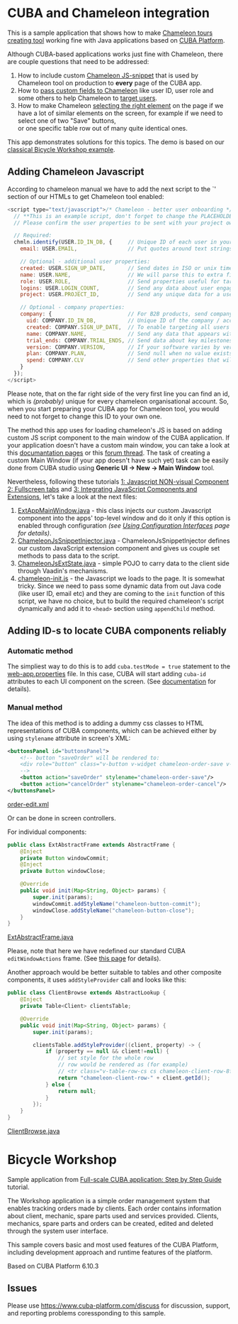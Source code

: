 # CUBA and Chameleon integration

This is a sample application that shows how to make [Chameleon tours creating tool](https://www.trychameleon.com/) 
working fine with Java applications based on [CUBA Platform](https://www.cuba-platform.com/).

Although CUBA-based applications works just fine with Chameleon, there are couple questions that need to be addressed:

1. How to include custom [Chameleon JS-snippet](https://www.trychameleon.com/setup/go-live) that is used by Chameleon 
tool on production to **every** page of the CUBA app.
1. How to [pass custom fields to Chameleon](https://www.youtube.com/watch?v=2GZueVdBPGw&list=PLu0g_GBxlYcmVU1fRJ7HPmDzBKDJAUFep&index=5)
like user ID, user role and some others to help Chameleon to 
[target users](https://www.youtube.com/watch?v=poYJ2Rq57dI&index=4&list=PLu0g_GBxlYcmVU1fRJ7HPmDzBKDJAUFep).
1. How to make Chameleon 
[selecting the right element](https://www.youtube.com/watch?v=KI26PLlEsr4&list=PLu0g_GBxlYcmVU1fRJ7HPmDzBKDJAUFep&index=3) 
on the page if we have a lot of similar elements on the screen, for example if we need to select one of two "Save" buttons,  
or one specific table row out of many quite identical ones.

This app demonstrates solutions for this topics.
The demo is based on our [classical Bicycle Workshop example](https://github.com/cuba-platform/sample-workshop).

## Adding Chameleon Javascript

According to chameleon manual we have to add the next script to the `<head>' section of our HTMLs to get Chameleon tool enabled:

```javascript
<script type="text/javascript">/* Chameleon - better user onboarding */!function(t,n,o){var a="chmln",e="adminPreview",c="setup identify alias track clear set show on off custom help _data".split(" ");if(n[a]||(n[a]={}),n[a][e]&&(n[a][e]=!1),!n[a].root){n[a].accountToken=o,n[a].location=n.location.href.toString(),n[a].now=new Date;for(var s=0;s<c.length;s++)!function(){var t=n[a][c[s]+"_a"]=[];n[a][c[s]]=function(){t.push(arguments)}}();var i=t.createElement("script");i.src="https://fast.trychameleon.com/messo/"+o+"/messo.min.js",i.async=!0,t.head.appendChild(i)}}(document,window,"S9m04zjA3YmE7qpw3t1xS5S9sHs7VTVz6EypzPUBJI5Jx5-1GnaTs-B00iCKXH0iRe1tfG");
  // **This is an example script, don't forget to change the PLACEHOLDERS.**
  // Please confirm the user properties to be sent with your project owner.

  // Required:
  chmln.identify(USER.ID_IN_DB, {     // Unique ID of each user in your database (e.g. 23443 or "590b80e5f433ea81b96c9bf6")
    email: USER.EMAIL,                // Put quotes around text strings (e.g. "jim@example.com")

    // Optional - additional user properties:
    created: USER.SIGN_UP_DATE,       // Send dates in ISO or unix timestamp format (e.g. "2017-07-01T03:21:10Z" or 1431432000)
    name: USER.NAME,                  // We will parse this to extra first and surnames (e.g. "James Doe")
    role: USER.ROLE,                  // Send properties useful for targeting types of users (e.g. "Admin")
    logins: USER.LOGIN_COUNT,         // Send any data about user engagement (e.g. 39)
    project: USER.PROJECT_ID,         // Send any unique data for a user that might appear in any page URLs (e.g. 09876 or "12a34b56")

    // Optional - company properties:
    company: {                        // For B2B products, send company / account information here
      uid: COMPANY.ID_IN_DB,          // Unique ID of the company / account in your database (e.g. 9832 or "590b80e5f433ea81b96c9bf7")
      created: COMPANY.SIGN_UP_DATE,  // To enable targeting all users based on this company property
      name: COMPANY.NAME,             // Send any data that appears within URLs, such as subdomains (e.g. "airbnb")
      trial_ends: COMPANY.TRIAL_ENDS, // Send data about key milestones (e.g. "2017-08-01T03:21:10Z")
      version: COMPANY.VERSION,       // If your software varies by version then this will help show the correct guidance (e.g. "1.56")
      plan: COMPANY.PLAN,             // Send null when no value exists (e.g. "Gold", "Advanced")
      spend: COMPANY.CLV              // Send other properties that will help in targeting users (e.g. sales rep, source, stage)
    }
  });
</script>

```

Please note, that on the far right side of the very first line you can find an id, which is _(probably)_ unique for every 
chameleon organisational account. So, when you start preparing your CUBA app for Chameleon tool, you would need to not forget to change this
ID to your own one.

The method this app uses for loading chameleon's JS is based on adding custom JS script component to the main window of the CUBA application.
If your application doesn't have a custom main window, you can take a look at this [documantation pages](https://doc.cuba-platform.com/manual-latest/main_window_layout.html) 
or this [forum thread](https://www.cuba-platform.com/discuss/t/how-to-customize-front-web-app-screen/601). The task of creating a custom Main Window
(if your app doesn't have such yet) task can be easily done from CUBA studio using **Generic UI -> New -> Main Window** tool.

Nevertheless, following these tutorials [1: Javascript NON-visual Component](https://www.cuba-platform.com/discuss/t/javascript-non-visual-component/3594/6) 
[2: Fullscreen tabs](https://www.cuba-platform.com/discuss/t/fullscreen-tabs/3079/3) and 
[3: Integrating JavaScript Components and Extensions](https://vaadin.com/docs/v8/framework/gwt/gwt-javascript.html), let's take a look at the next files:

1. [ExtAppMainWindow.java](https://github.com/dyakonoff/cuba-chameleon/blob/master/modules/web/src/com/company/workshop/web/screens/ExtAppMainWindow.java) - 
this class injects our custom Javascript component into the apps' top-level window and do it only if this option is enabled through configuration 
_(see [Using Configuration Interfaces](https://doc.cuba-platform.com/manual-latest/config_interface_usage.html) page for details)_.
2. [ChameleonJsSnippetInjector.java](https://github.com/dyakonoff/cuba-chameleon/blob/master/modules/web/src/com/company/workshop/web/ext/ChameleonJsSnippetInjector.java) - 
ChameleonJsSnippetInjector defines our custom JavaScript extension component and gives us couple set methods to pass data to the script.
3. [ChameleonJsExtState.java](https://github.com/dyakonoff/cuba-chameleon/blob/master/modules/web/src/com/company/workshop/web/ext/ChameleonJsExtState.java) - 
simple POJO to carry data to the client side through Vaadin's mechanisms.
4. [chameleon-init.js](https://github.com/dyakonoff/cuba-chameleon/blob/master/modules/web/web/VAADIN/chameleon-init.js) - the Javascript we loads to the page.
It is somewhat tricky. Since we need to pass some dynamic data from out Java code (like user ID, email etc) and they are coming to the `init` 
function of this script, we have no choice, but to build the required chameleon's script dynamically and add it to `<head>` section
using `appendChild` method.

## Adding ID-s to locate CUBA components reliably

### Automatic method

The simpliest way to do this is to add `cuba.testMode = true` statement to the [web-app.properties](https://github.com/dyakonoff/cuba-chameleon/blob/master/modules/web/src/web-app.properties)
file. In this case, CUBA will start adding `cuba-id` attributes to each UI component on the screen. 
(See [documentation](https://doc.cuba-platform.com/manual-latest/app_properties_reference.html#cuba.testMode) for details).

### Manual method

The idea of this method is to adding a dummy css classes to HTML representations of CUBA components, which can be achieved either by
using `stylename` attribute in screen's XML:

```xml
<buttonsPanel id="buttonsPanel">
    <!-- button "saveOrder" will be rendered to:
    <div role="button" class="v-button v-widget chameleon-order-save v-button-chameleon-order-save icon v-button-icon">...</div>
    -->
    <button action="saveOrder" stylename="chameleon-order-save"/>
    <button action="cancelOrder" stylename="chameleon-order-cancel"/>
</buttonsPanel>
```

[order-edit.xml](https://github.com/dyakonoff/cuba-chameleon/blob/master/modules/web/src/com/company/workshop/web/order/order-edit.xml)

Or can be done in screen controllers.

For individual components:
```java
public class ExtAbstractFrame extends AbstractFrame {
    @Inject
    private Button windowCommit;
    @Inject
    private Button windowClose;

    @Override
    public void init(Map<String, Object> params) {
        super.init(params);
        windowCommit.addStyleName("chameleon-button-commit");
        windowClose.addStyleName("chameleon-button-close");
    }
}
```

[ExtAbstractFrame.java](https://github.com/dyakonoff/cuba-chameleon/blob/master/modules/web/src/com/company/workshop/web/frames/ExtAbstractFrame.java)

Please, note that here we have redefined our standard CUBA `editWindowActions` frame. (See [this page](https://www.cuba-platform.com/discuss/t/edit-extended-windows-button/510/2) for details).

Another approach would be better suitable to tables and other composite components, it uses `addStyleProvider` call and looks like this:


```java
public class ClientBrowse extends AbstractLookup {
    @Inject
    private Table<Client> clientsTable;

    @Override
    public void init(Map<String, Object> params) {
        super.init(params);

        clientsTable.addStyleProvider((client, property) -> {
            if (property == null && client!=null) {
                // set style for the whole row
                // row would be rendered as (for example)
                // <tr class="v-table-row-cs cs chameleon-client-row-8fa55caa-59de-cd89-1252-252b73360ff4 v-table-row-odd" style="">...</tr>
                return "chameleon-client-row-" + client.getId();
            } else {
                return null;
            }
        });
    }
}
``` 

[ClientBrowse.java](https://github.com/dyakonoff/cuba-chameleon/blob/master/modules/web/src/com/company/workshop/web/client/ClientBrowse.java)

# Bicycle Workshop

Sample application from [Full-scale CUBA application: Step by Step Guide](https://github.com/cuba-platform/sample-workshop/wiki) tutorial.

The Workshop application is a simple order management system that enables tracking orders made by clients. Each order contains information about client, mechanic, spare parts used and services provided. Clients, mechanics, spare parts and orders can be created, edited and deleted through the system user interface.

This sample covers basic and most used features of the CUBA Platform, including development approach and runtime features of the platform.

Based on CUBA Platform 6.10.3

## Issues
Please use https://www.cuba-platform.com/discuss for discussion, support, and reporting problems coressponding to this sample.
